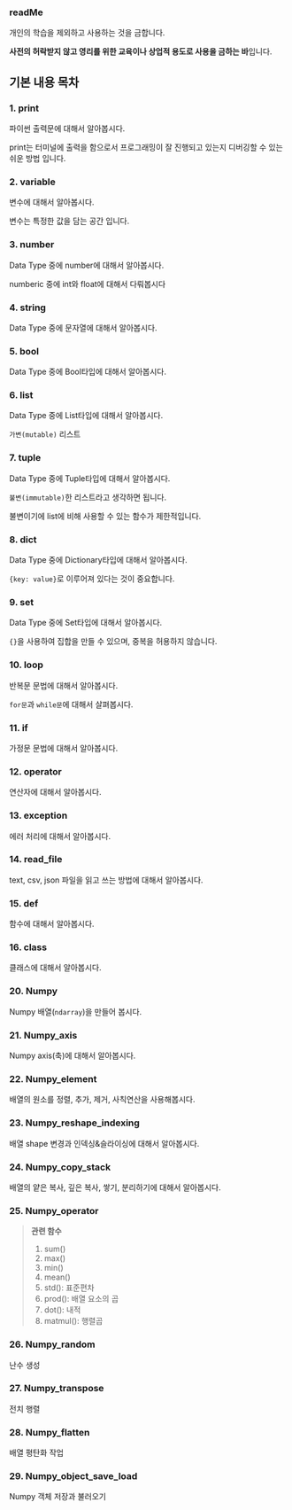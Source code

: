### readMe

개인의 학습을 제외하고 사용하는 것을 금합니다.

**사전의 허락받지 않고 영리를 위한 교육이나 상업적 용도로 사용을 금하는 바**입니다.



## 기본 내용 목차

### 1. print

파이썬 출력문에 대해서 알아봅시다.

print는 터미널에 출력을 함으로서 프로그래밍이 잘 진행되고 있는지 디버깅할 수 있는 쉬운 방법 입니다.



### 2. variable

변수에 대해서 알아봅시다.

변수는 특정한 값을 담는 공간 입니다.



### 3. number

Data Type 중에 number에 대해서 알아봅시다.

numberic 중에 int와 float에 대해서 다뤄봅시다



### 4. string

Data Type 중에 문자열에 대해서 알아봅시다.



### 5. bool

Data Type 중에 Bool타입에 대해서 알아봅시다.



### 6. list

Data Type 중에 List타입에 대해서 알아봅시다.

`가변(mutable)` 리스트



### 7. tuple

Data Type 중에 Tuple타입에 대해서 알아봅시다.

`불변(immutable)`한 리스트라고 생각하면 됩니다.

불변이기에 list에 비해 사용할 수 있는 함수가 제한적입니다.



### 8. dict

Data Type 중에 Dictionary타입에 대해서 알아봅시다.

`{key: value}`로 이루어져 있다는 것이 중요합니다.



### 9. set

Data Type 중에 Set타입에 대해서 알아봅시다.

`{}`을 사용하여 집합을 만들 수 있으며, 중복을 허용하지 않습니다.



### 10. loop

반복문 문법에 대해서 알아봅시다.

`for문`과 `while문`에 대해서 살펴봅시다.



### 11. if

가정문 문법에 대해서 알아봅시다.



### 12. operator

연산자에 대해서 알아봅시다.



### 13. exception

에러 처리에 대해서 알아봅시다.



### 14. read_file

text, csv, json 파일을 읽고 쓰는 방법에 대해서 알아봅시다.



### 15. def

함수에 대해서 알아봅시다.



### 16. class

클래스에 대해서 알아봅시다.



### 20. Numpy

Numpy 배열(`ndarray`)을 만들어 봅시다.



### 21. Numpy_axis

Numpy axis(축)에 대해서 알아봅시다.



### 22. Numpy_element

배열의 원소를 정렬, 추가, 제거, 사칙연산을 사용해봅시다.


### 23. Numpy_reshape_indexing

배열 shape 변경과 인덱싱&슬라이싱에 대해서 알아봅시다.


### 24. Numpy_copy_stack

배열의 얕은 복사, 깊은 복사, 쌓기, 분리하기에 대해서 알아봅시다.


### 25. Numpy_operator

>**관련 함수**
>
>1. sum()
>2. max()
>3. min()
>4. mean()
>5. std(): 표준편차
>6. prod(): 배열 요소의 곱
>7. dot(): 내적
>8. matmul(): 행렬곱


### 26. Numpy_random

난수 생성


### 27. Numpy_transpose

전치 행렬


### 28. Numpy_flatten

배열 평탄화 작업


### 29. Numpy_object_save_load

Numpy 객체 저장과 불러오기